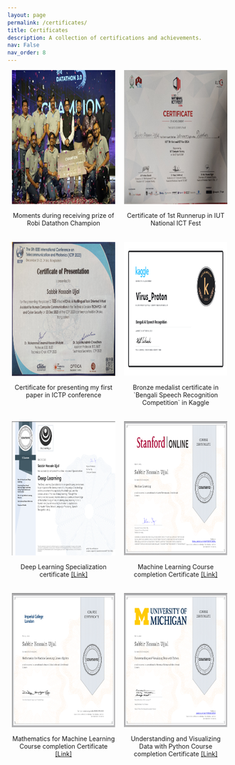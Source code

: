 ```yaml
---
layout: page
permalink: /certificates/
title: Certificates
description: A collection of certifications and achievements.
nav: False
nav_order: 8
---
```

<div style="display: flex; justify-content: space-between; margin-bottom: 20px;">
    <div style="flex: 1; margin: 0 10px;">
        <img src="/assets/achievements/robi_Datathon_Champion.jpeg" width="450px" height="300px" alt="Robi Datathon Champion">
        <p style="text-align: center;">Moments during receiving prize of Robi Datathon Champion</p>
    </div>
    <div style="flex: 1; margin: 0 10px;">
        <img src="/assets/achievements/iut_datathon.jpg" alt="IUT Datathon 1st Runner up" width="450px" height="300px" frameborder="0" caption="Certificate of 1st Runnerup in IUT National ICT Fest">
        <p style="text-align: center;">Certificate of 1st Runnerup in IUT National ICT Fest</p>
    </div>
</div>

<div style="display: flex; justify-content: space-between; margin-bottom: 20px;">
    <div style="flex: 1; margin: 0 10px;">
        <img src="/assets/achievements/paper_presented.jpg" alt="Paper presentation" width="450px" height="300px" frameborder="0" caption="Certificate for presenting my first paper in ICTP conference">
        <p style="text-align: center;">Certificate for presenting my first paper in ICTP conference</p>
    </div>
    <div style="flex: 1; margin: 0 10px;">
        <img src="/assets/achievements/Virus_Proton - Bengali.AI Speech Recognition.png" alt="Recognition of Bronze Medalist of `Bengali Speech Recognition` Competition in Kaggle" width="450px" height="300px" frameborder="0" caption="Recognition of Bronze Medalist of `Bengali Speech Recognition` Competition in Kaggle">
        <p style="text-align: center;">Bronze medalist certificate in `Bengali Speech Recognition Competition` in Kaggle</p>
    </div>
</div>
<div style="display: flex; justify-content: space-between; margin-bottom: 20px;">
    <div style="flex: 1; margin: 0 10px;">
        <img src="/assets/achievements/deeplearning_specialization.png" alt="Deep Learning Specialization Certificate" width="450px" height="300px" frameborder="0" caption="Deep Learning Specialization Certificate">
        <p style="text-align: center;">Deep Learning Specialization certificate
        <a href="https://www.coursera.org/account/accomplishments/specialization/W9ZY3523NDDL">[Link]</a></p>
    </div>
    <div style="flex: 1; margin: 0 10px;">
        <img src="/assets/achievements/machine_learning.png" alt="Machine Learning Course completion Certificate" width="450px" height="300px" frameborder="0" caption="Machine Learning Course completion Certificate">
        <p style="text-align: center;">Machine Learning Course completion Certificate
        <a href="https://coursera.org/verify/SEPVAT36KSRL">[Link]</a></p>
    </div>
</div>

<div style="display: flex; justify-content: space-between; margin-bottom: 20px;">
    <div style="flex: 1; margin: 0 10px;">
        <img src="/assets/achievements/mathameticsofml.png" alt="Mathematics for Machine Learning: Linear Algebra Course completion Certificate" width="450px" height="300px" frameborder="0" caption="Mathematics for Machine Learning: Linear Algebra Course completion Certificate">
        <p style="text-align: center;">Mathematics for Machine Learning Course completion Certificate
        <a href="https://www.coursera.org/account/accomplishments/verify/2KWFQSMM5EXK">[Link]</a></p>
    </div>
    <div style="flex: 1; margin: 0 10px;">
        <img src="/assets/achievements/understandingdata.png" alt="Understanding and Visualizing Data with Python Course completion Certificate" width="450px" height="300px" frameborder="0" caption="Machine Learning Course completion Certificate">
        <p style="text-align: center;">Understanding and Visualizing Data with Python Course completion Certificate
        <a href="https://www.coursera.org/verify/HPEYDHUF9F2J">[Link]</a></p>
    </div>
</div>

<!-- <div class="row">
    <div class="column">
        <img src="/assets/achievements/robi_Datathon_Champion.jpeg" width="450px" height="300px" alt="Robi Datathon Champion" caption="Moments during receiving prize of Robi Datathon Champion">
    </div>
    <div class="column">
        <img src="/assets/achievements/iut_datathon.jpg" alt="IUT Datathon 1st Runner up" width="450px" height="300px" frameborder="0" caption="Certificate of 1st Runnerup in IUT National ICT Fest">
    </div>
    <div class="column">
        <img src="/assets/achievements/paper_presented.jpg" alt="Paper presentation" width="450px" height="300px" frameborder="0" caption="Certificate for presenting my first paper in ICTP conference">
    </div>
</div> -->


<!-- <div>

<img src="/assets/achievements/robi_Datathon_Champion.jpeg" width="450px" height="300px" frameborder="0" caption="Moments during receving prize of Robi Datathon Champion">

<img src="/assets/achievements/iut_datathon.jpg" width="450px" height="300px" frameborder="0" caption="Certificate of 1st Runnerup in IUT National ICT Fest">


<img src="/assets/achievements/paper_presented.jpg" width="450px" height="300px" frameborder="0" caption="Certificate for presenting my first paper in ICTP conference">

</div>
<img src="/assets/achievements/Virus_Proton - Bengali.AI Speech Recognition.png" width="450px" height="300px" frameborder="0" caption="Certificate for presenting my first paper in ICTP conference"> -->

